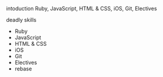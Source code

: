 intoduction
Ruby, JavaScript, HTML & CSS, iOS, Git, Electives

deadly skills
* Ruby
* JavaScript
* HTML & CSS
* iOS
* Git
* Electives
* rebase
